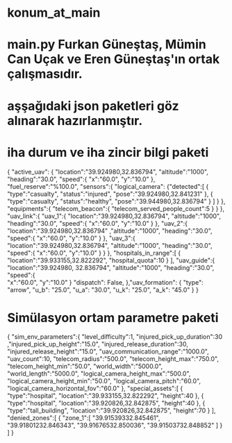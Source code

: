 # konum_at_main
# main.py Furkan Güneştaş, Mümin Can Uçak ve Eren Güneştaş'ın ortak çalışmasıdır.
# aşşağıdaki json paketleri göz alınarak hazırlanmıştır.


# iha durum ve iha zincir bilgi paketi
{
  "active_uav":
  {
    "location":"39.924980,32.836794",
    "altitude":"1000",
    "heading":"30.0",
    "speed":{
      "x":"60.0",
      "y":"10.0"
      },
      "fuel_reserve":"%100.0",
      "sensors":{
        "logical_camera":
        {"detected":[
        {
          "type":"casualty",
          "status":"injured",
          "pose":"39.924980,32.841231"
          },
          {
            "type":"casualty",
            "status":"healthy",
            "pose":"39.944980,32.836794"
          }
        ]
      }
    },
    "equipments":{
      "telecom_beacon":{
        "telecom_served_people_count":5
        }
      }
    },
    "uav_link":{
      "uav_1":{
        "location":"39.924980,32.836794",
        "altitude":"1000",
        "heading":"30.0",
        "speed":{
          "x":"60.0",
          "y":"10.0"
         }
        },
        "uav_2":{
          "location":"39.924980,32.836794"
          ,"altitude":"1000",
          "heading":"30.0",
          "speed":{
            "x":"60.0",
            "y":"10.0"
            }
          },
          "uav_3":{
            "location":"39.924980,32.836794",
            "altitude":"1000",
            "heading":"30.0",
            "speed":{
              "x":"60.0",
              "y":"10.0"
            }
          }
        },
        "hospitals_in_range":[
        {
          "location":"39.933155,32.822292",
          "hospital_quota":10
        }
      ],
      "uav_guide":{  
        "location":"39.924980, 32.836794",
        "altitude":"1000",
        "heading":"30.0",
        "speed":{  
          "x":"60.0",
          "y":"10.0"
          }
                  "dispatch": False,
        },"uav_formation": {
          "type": "arrow",
          "u_b": "25.0",
          "u_a": "30.0",
          "u_k": "25.0",
          "a_k": "45.0"
    }
}

# Simülasyon ortam parametre paketi
{
  "sim_env_parameters":{
    "level_difficulty":1,
    "injured_pick_up_duration":30
    ,"injured_pick_up_height":"15.0",
    "injured_release_duration":30,
    "injured_release_height":"15.0",
    "uav_communication_range":"1000.0",
    "uav_count":10,
    "telecom_radius":"500.0",
    "telecom_height_max":"750.0",
    "telecom_height_min":"50.0",
    "world_width":"5000.0",
    "world_length":"5000.0",
    "logical_camera_height_max":"500.0",
    "logical_camera_height_min":"50.0",
    "logical_camera_pitch":"60.0",
    "logical_camera_horizontal_fov":"60.0"
    },
    "special_assets":[
    {
      "type":"hospital",
      "location":"39.933155,32.822292",
      "height":40
    },
      {
        "type":"hospital",
        "location":"39.920826,32.842875",
        "height":40
      },
      {
        "type":"tall_building",
        "location":"39.920826,32.842875",
        "height":70
      }
      ],
      "denied_zones":[
      {
        "zone_1":[
        "39.91539332.845461",
        "39.91801232.846343",
        "39.91676532.850036",
        "39.91503732.848852"
        ]
      }         
    ]
}
